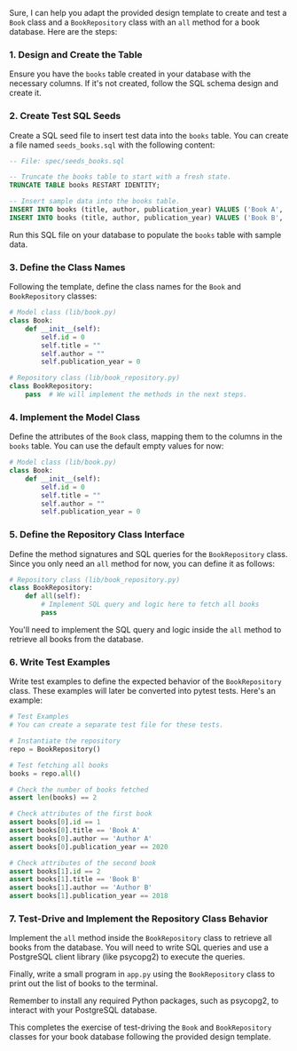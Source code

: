 Sure, I can help you adapt the provided design template to create and test a `Book` class and a `BookRepository` class with an `all` method for a book database. Here are the steps:

### 1. Design and Create the Table

Ensure you have the `books` table created in your database with the necessary columns. If it's not created, follow the SQL schema design and create it.

### 2. Create Test SQL Seeds

Create a SQL seed file to insert test data into the `books` table. You can create a file named `seeds_books.sql` with the following content:

```sql
-- File: spec/seeds_books.sql

-- Truncate the books table to start with a fresh state.
TRUNCATE TABLE books RESTART IDENTITY;

-- Insert sample data into the books table.
INSERT INTO books (title, author, publication_year) VALUES ('Book A', 'Author A', 2020);
INSERT INTO books (title, author, publication_year) VALUES ('Book B', 'Author B', 2018);
```

Run this SQL file on your database to populate the `books` table with sample data.

### 3. Define the Class Names

Following the template, define the class names for the `Book` and `BookRepository` classes:

```python
# Model class (lib/book.py)
class Book:
    def __init__(self):
        self.id = 0
        self.title = ""
        self.author = ""
        self.publication_year = 0

# Repository class (lib/book_repository.py)
class BookRepository:
    pass  # We will implement the methods in the next steps.
```

### 4. Implement the Model Class

Define the attributes of the `Book` class, mapping them to the columns in the `books` table. You can use the default empty values for now:

```python
# Model class (lib/book.py)
class Book:
    def __init__(self):
        self.id = 0
        self.title = ""
        self.author = ""
        self.publication_year = 0
```

### 5. Define the Repository Class Interface

Define the method signatures and SQL queries for the `BookRepository` class. Since you only need an `all` method for now, you can define it as follows:

```python
# Repository class (lib/book_repository.py)
class BookRepository:
    def all(self):
        # Implement SQL query and logic here to fetch all books
        pass
```

You'll need to implement the SQL query and logic inside the `all` method to retrieve all books from the database.

### 6. Write Test Examples

Write test examples to define the expected behavior of the `BookRepository` class. These examples will later be converted into pytest tests. Here's an example:

```python
# Test Examples
# You can create a separate test file for these tests.

# Instantiate the repository
repo = BookRepository()

# Test fetching all books
books = repo.all()

# Check the number of books fetched
assert len(books) == 2

# Check attributes of the first book
assert books[0].id == 1
assert books[0].title == 'Book A'
assert books[0].author == 'Author A'
assert books[0].publication_year == 2020

# Check attributes of the second book
assert books[1].id == 2
assert books[1].title == 'Book B'
assert books[1].author == 'Author B'
assert books[1].publication_year == 2018
```

### 7. Test-Drive and Implement the Repository Class Behavior

Implement the `all` method inside the `BookRepository` class to retrieve all books from the database. You will need to write SQL queries and use a PostgreSQL client library (like psycopg2) to execute the queries.

Finally, write a small program in `app.py` using the `BookRepository` class to print out the list of books to the terminal.

Remember to install any required Python packages, such as psycopg2, to interact with your PostgreSQL database.

This completes the exercise of test-driving the `Book` and `BookRepository` classes for your book database following the provided design template.